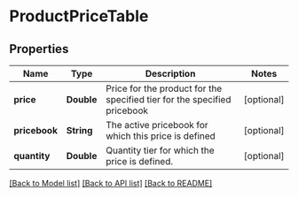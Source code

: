 # ProductPriceTable

## Properties
Name | Type | Description | Notes
------------ | ------------- | ------------- | -------------
**price** | **Double** | Price for the product for the specified tier for the specified pricebook | [optional] 
**pricebook** | **String** | The active pricebook for which this price is defined | [optional] 
**quantity** | **Double** | Quantity tier for which the price is defined. | [optional] 

[[Back to Model list]](../README.md#documentation-for-models) [[Back to API list]](../README.md#documentation-for-api-endpoints) [[Back to README]](../README.md)



